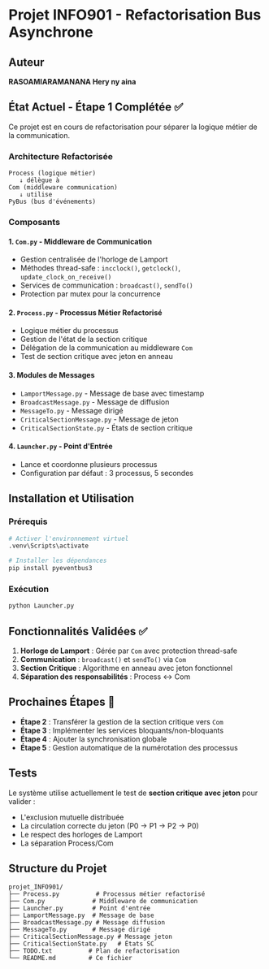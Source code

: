 # Projet INFO901 - Refactorisation Bus Asynchrone

## Auteur
**RASOAMIARAMANANA Hery ny aina**

## État Actuel - Étape 1 Complétée ✅

Ce projet est en cours de refactorisation pour séparer la logique métier de la communication.

### Architecture Refactorisée

```
Process (logique métier)
   ↓ délègue à
Com (middleware communication)
   ↓ utilise
PyBus (bus d'événements)
```

### Composants

#### 1. **`Com.py`** - Middleware de Communication
- Gestion centralisée de l'horloge de Lamport
- Méthodes thread-safe : `incclock()`, `getclock()`, `update_clock_on_receive()`
- Services de communication : `broadcast()`, `sendTo()`
- Protection par mutex pour la concurrence

#### 2. **`Process.py`** - Processus Métier Refactorisé
- Logique métier du processus
- Gestion de l'état de la section critique
- Délégation de la communication au middleware `Com`
- Test de section critique avec jeton en anneau

#### 3. **Modules de Messages**
- `LamportMessage.py` - Message de base avec timestamp
- `BroadcastMessage.py` - Message de diffusion
- `MessageTo.py` - Message dirigé
- `CriticalSectionMessage.py` - Message de jeton
- `CriticalSectionState.py` - États de section critique

#### 4. **`Launcher.py`** - Point d'Entrée
- Lance et coordonne plusieurs processus
- Configuration par défaut : 3 processus, 5 secondes

## Installation et Utilisation

### Prérequis
```bash
# Activer l'environnement virtuel
.venv\Scripts\activate

# Installer les dépendances
pip install pyeventbus3
```

### Exécution
```bash
python Launcher.py
```

## Fonctionnalités Validées ✅

1. **Horloge de Lamport** : Gérée par `Com` avec protection thread-safe
2. **Communication** : `broadcast()` et `sendTo()` via `Com`
3. **Section Critique** : Algorithme en anneau avec jeton fonctionnel
4. **Séparation des responsabilités** : Process ↔ Com

## Prochaines Étapes 🚀

- **Étape 2** : Transférer la gestion de la section critique vers `Com`
- **Étape 3** : Implémenter les services bloquants/non-bloquants
- **Étape 4** : Ajouter la synchronisation globale
- **Étape 5** : Gestion automatique de la numérotation des processus

## Tests

Le système utilise actuellement le test de **section critique avec jeton** pour valider :
- L'exclusion mutuelle distribuée
- La circulation correcte du jeton (P0 → P1 → P2 → P0)
- Le respect des horloges de Lamport
- La séparation Process/Com

## Structure du Projet

```
projet_INFO901/
├── Process.py          # Processus métier refactorisé
├── Com.py             # Middleware de communication
├── Launcher.py        # Point d'entrée
├── LamportMessage.py  # Message de base
├── BroadcastMessage.py # Message diffusion
├── MessageTo.py       # Message dirigé
├── CriticalSectionMessage.py # Message jeton
├── CriticalSectionState.py   # États SC
├── TODO.txt          # Plan de refactorisation
└── README.md         # Ce fichier
```